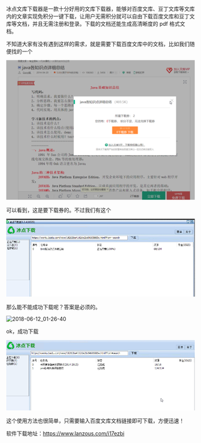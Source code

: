 冰点文库下载器是一款十分好用的文库下载器，能够对百度文库、豆丁文库等文库内的文章实现免积分一键下载，让用户无需积分就可以自由下载百度文库和豆丁文库等文档，并且无需注册和登录。下载的文档还能生成高清晰度的 pdf 格式文档。 



不知道大家有没有遇到这样的需求，就是需要下载百度文库中的文档，比如我们随便找的一个

![1528737834455](assets/1528737834455.png)

可以看到，这是要下载券的。不过我们有这个



![1528737901615](assets/1528737901615.png)



那么能不能成功下载呢？答案是必须的。

![2018-06-12_01-26-40](assets/2018-06-12_01-26-40.gif)



ok，成功下载



![1528738053327](assets/1528738053327.png)



这个使用方法也很简单，只需要输入百度文库文档链接即可下载，方便迅速！



软件下载地址：https://www.lanzous.com/i17ezbi 











